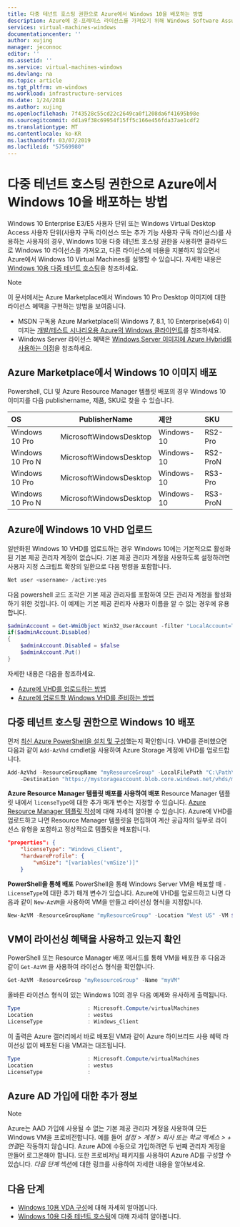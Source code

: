 ```yaml
---
title: 다중 테넌트 호스팅 권한으로 Azure에서 Windows 10을 배포하는 방법
description: Azure에 온-프레미스 라이선스를 가져오기 위해 Windows Software Assurance 혜택을 최대화하는 방법에 대해 알아봅니다.
services: virtual-machines-windows
documentationcenter: ''
author: xujing
manager: jeconnoc
editor: ''
ms.assetid: ''
ms.service: virtual-machines-windows
ms.devlang: na
ms.topic: article
ms.tgt_pltfrm: vm-windows
ms.workload: infrastructure-services
ms.date: 1/24/2018
ms.author: xujing
ms.openlocfilehash: 7f43528c55cd22c2649ca0f1208da6f41695b98e
ms.sourcegitcommit: dd1a9f38c69954f15ff5c166e456fda37ae1cdf2
ms.translationtype: MT
ms.contentlocale: ko-KR
ms.lasthandoff: 03/07/2019
ms.locfileid: "57569980"
---
```

# <a name="how-to-deploy-windows-10-on-azure-with-multitenant-hosting-rights"></a>다중 테넌트 호스팅 권한으로 Azure에서 Windows 10을 배포하는 방법 
Windows 10 Enterprise E3/E5 사용자 단위 또는 Windows Virtual Desktop Access 사용자 단위(사용자 구독 라이선스 또는 추가 기능 사용자 구독 라이선스)를 사용하는 사용자의 경우, Windows 10용 다중 테넌트 호스팅 권한을 사용하면 클라우드로 Windows 10 라이선스를 가져오고, 다른 라이선스에 비용을 지불하지 않으면서 Azure에서 Windows 10 Virtual Machines를 실행할 수 있습니다. 자세한 내용은 [Windows 10용 다중 테넌트 호스팅](https://www.microsoft.com/en-us/CloudandHosting/licensing_sca.aspx)을 참조하세요.

> [!NOTE]
> 이 문서에서는 Azure Marketplace에서 Windows 10 Pro Desktop 이미지에 대한 라이선스 혜택을 구현하는 방법을 보여줍니다.
> - MSDN 구독용 Azure Marketplace의 Windows 7, 8.1, 10 Enterprise(x64) 이미지는 [개발/테스트 시나리오용 Azure의 Windows 클라이언트](client-images.md)를 참조하세요.
> - Windows Server 라이선스 혜택은 [Windows Server 이미지에 Azure Hybrid를 사용하는 이점](hybrid-use-benefit-licensing.md)을 참조하세요.
>

## <a name="deploying-windows-10-image-from-azure-marketplace"></a>Azure Marketplace에서 Windows 10 이미지 배포 
Powershell, CLI 및 Azure Resource Manager 템플릿 배포의 경우 Windows 10 이미지를 다음 publishername, 제품, SKU로 찾을 수 있습니다.

| OS  |      PublisherName      |  제안 | SKU |
|:----------|:-------------:|:------|:------|
| Windows 10 Pro    | MicrosoftWindowsDesktop | Windows-10  | RS2-Pro   |
| Windows 10 Pro N  | MicrosoftWindowsDesktop | Windows-10  | RS2-ProN  |
| Windows 10 Pro    | MicrosoftWindowsDesktop | Windows-10  | RS3-Pro   |
| Windows 10 Pro N  | MicrosoftWindowsDesktop | Windows-10  | RS3-ProN  |

## <a name="uploading-windows-10-vhd-to-azure"></a>Azure에 Windows 10 VHD 업로드
일반화된 Windows 10 VHD를 업로드하는 경우 Windows 10에는 기본적으로 활성화된 기본 제공 관리자 계정이 없습니다. 기본 제공 관리자 계정을 사용하도록 설정하려면 사용자 지정 스크립트 확장의 일환으로 다음 명령을 포함합니다.

```powershell
Net user <username> /active:yes
```

다음 powershell 코드 조각은 기본 제공 관리자를 포함하여 모든 관리자 계정을 활성화하기 위한 것입니다. 이 예제는 기본 제공 관리자 사용자 이름을 알 수 없는 경우에 유용합니다.
```powershell
$adminAccount = Get-WmiObject Win32_UserAccount -filter "LocalAccount=True" | ? {$_.SID -Like "S-1-5-21-*-500"}
if($adminAccount.Disabled)
{
    $adminAccount.Disabled = $false
    $adminAccount.Put()
}
```
자세한 내용은 다음을 참조하세요. 
* [Azure에 VHD를 업로드하는 방법](upload-generalized-managed.md)
* [Azure에 업로드할 Windows VHD를 준비하는 방법](prepare-for-upload-vhd-image.md)


## <a name="deploying-windows-10-with-multitenant-hosting-rights"></a>다중 테넌트 호스팅 권한으로 Windows 10 배포
먼저 [최신 Azure PowerShell을 설치 및 구성](/powershell/azure/overview)했는지 확인합니다. VHD를 준비했으면 다음과 같이 `Add-AzVhd` cmdlet을 사용하여 Azure Storage 계정에 VHD를 업로드합니다.

```powershell
Add-AzVhd -ResourceGroupName "myResourceGroup" -LocalFilePath "C:\Path\To\myvhd.vhd" `
    -Destination "https://mystorageaccount.blob.core.windows.net/vhds/myvhd.vhd"
```


**Azure Resource Manager 템플릿 배포를 사용하여 배포** Resource Manager 템플릿 내에서 `licenseType`에 대한 추가 매개 변수는 지정할 수 있습니다. [Azure Resource Manager 템플릿 작성](../../resource-group-authoring-templates.md)에 대해 자세히 알아볼 수 있습니다. Azure에 VHD를 업로드하고 나면 Resource Manager 템플릿을 편집하여 계산 공급자의 일부로 라이선스 유형을 포함하고 정상적으로 템플릿을 배포합니다.
```json
"properties": {
    "licenseType": "Windows_Client",
    "hardwareProfile": {
        "vmSize": "[variables('vmSize')]"
    }
```

**PowerShell을 통해 배포** PowerShell을 통해 Windows Server VM을 배포할 때 `-LicenseType`에 대한 추가 매개 변수가 있습니다. Azure에 VHD를 업로드하고 나면 다음과 같이 `New-AzVM`을 사용하여 VM을 만들고 라이선싱 형식을 지정합니다.
```powershell
New-AzVM -ResourceGroupName "myResourceGroup" -Location "West US" -VM $vm -LicenseType "Windows_Client"
```

## <a name="verify-your-vm-is-utilizing-the-licensing-benefit"></a>VM이 라이선싱 혜택을 사용하고 있는지 확인
PowerShell 또는 Resource Manager 배포 메서드를 통해 VM을 배포한 후 다음과 같이 `Get-AzVM` 을 사용하여 라이선스 형식을 확인합니다.
```powershell
Get-AzVM -ResourceGroup "myResourceGroup" -Name "myVM"
```

올바른 라이선스 형식이 있는 Windows 10의 경우 다음 예제와 유사하게 출력됩니다.

```powershell
Type                     : Microsoft.Compute/virtualMachines
Location                 : westus
LicenseType              : Windows_Client
```

이 출력은 Azure 갤러리에서 바로 배포된 VM과 같이 Azure 하이브리드 사용 혜택 라이선싱 없이 배포된 다음 VM과는 대조됩니다.

```powershell
Type                     : Microsoft.Compute/virtualMachines
Location                 : westus
LicenseType              :
```

## <a name="additional-information-about-joining-azure-ad"></a>Azure AD 가입에 대한 추가 정보
>[!NOTE]
>Azure는 AAD 가입에 사용될 수 없는 기본 제공 관리자 계정을 사용하여 모든 Windows VM을 프로비전합니다. 예를 들어 *설정 > 계정 > 회사 또는 학교 액세스 > + 연결*은 작동하지 않습니다. Azure AD에 수동으로 가입하려면 두 번째 관리자 계정을 만들어 로그온해야 합니다. 또한 프로비저닝 패키지를 사용하여 Azure AD를 구성할 수 있습니다. *다음 단계* 섹션에 대한 링크를 사용하여 자세한 내용을 알아보세요.
>
>

## <a name="next-steps"></a>다음 단계
- [Windows 10용 VDA 구성](https://docs.microsoft.com/windows/deployment/vda-subscription-activation)에 대해 자세히 알아봅니다.
- [Windows 10용 다중 테넌트 호스팅](https://www.microsoft.com/en-us/CloudandHosting/licensing_sca.aspx)에 대해 자세히 알아봅니다.


